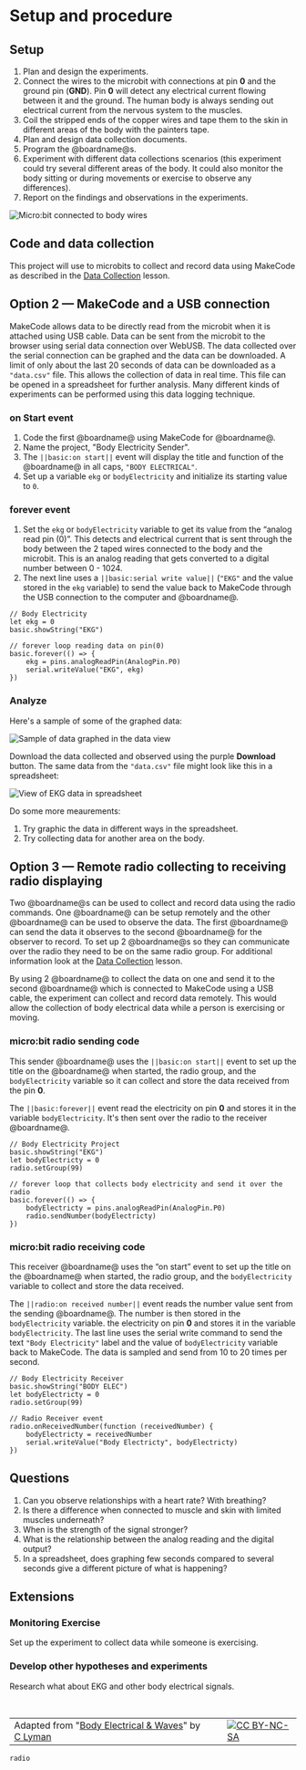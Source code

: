 # Setup and procedure

## Setup

1. Plan and design the experiments.
2. Connect the wires to the microbit with connections at pin **0** and the ground pin (**GND**). Pin **0** will detect any electrical current flowing between it and the ground. The human body is always sending out electrical current from the nervous system to the muscles.
3. Coil the stripped ends of the copper wires and tape them to the skin in different areas of the body with the painters tape.
4. Plan and design data collection documents.
5. Program the @boardname@s.
6. Experiment with different data collections scenarios (this experiment could try several different areas of the body. It could also monitor the body sitting or during movements or exercise to observe any differences).
7. Report on the findings and observations in the experiments.

![Micro:bit connected to body wires](/static/courses/ucp-science/body-electrical/body-wires-connect.jpg)

## Code and data collection

This project will use to microbits to collect and record data using MakeCode as described in the [Data Collection](/courses/ucp-science/data-collection/setup-procedure) lesson.

## Option 2 — MakeCode and a USB connection

MakeCode allows data to be directly read from the microbit when it is attached using USB cable. Data can be sent from the microbit to the browser using serial data connection over WebUSB. The data collected over the serial connection can be graphed and the data can be downloaded. A limit of only about the last 20 seconds of data can be downloaded as a ``"data.csv"`` file. This allows the collection of data in real time. This file can be opened in a spreadsheet for further analysis. Many different kinds of experiments can be performed using this data logging technique. 

### on Start event

1. Code the first @boardname@ using MakeCode for @boardname@.
2. Name the project, "Body Electricity Sender".
3. The ``||basic:on start||`` event will display the title and function of the @boardname@ in all caps, ``"BODY ELECTRICAL"``.
4. Set up a variable ``ekg`` or ``bodyElectricity`` and initialize its starting value to `0`.

### forever event

1. Set the ``ekg`` or ``bodyElectricity`` variable to get its value from the “analog read pin (0)”. This detects and electrical current that is sent through the body between the 2 taped wires connected to the body and the microbit. This is an analog reading that gets converted to a digital number between 0 - 1024.
2. The next line uses a ``||basic:serial write value||`` (``"EKG"`` and the value stored in the ``ekg`` variable) to send the value back to MakeCode through the USB connection to the computer and @boardname@.

```blocks 
// Body Electricity
let ekg = 0
basic.showString("EKG")

// forever loop reading data on pin(0)
basic.forever(() => {
    ekg = pins.analogReadPin(AnalogPin.P0)
    serial.writeValue("EKG", ekg)
})
```

### Analyze

Here's a sample of some of the graphed data:

![Sample of data graphed in the data view](/static/courses/ucp-science/body-electrical/sample-graph.jpg)

Download the data collected and observed using the purple **Download** button.
The same data from the ``"data.csv"`` file might look like this in a spreadsheet:

![View of EKG data in spreadsheet](/static/courses/ucp-science/body-electrical/spreadsheet-view.jpg)

Do some more meaurements:

1. Try graphic the data in different ways in the spreadsheet.
2. Try collecting data for another area on the body.

## Option 3 — Remote radio collecting to receiving radio displaying

Two @boardname@s can be used to collect and record data using the radio commands. One @boardname@ can be setup remotely and the other @boardname@ can be used to observe the data. The first @boardname@ can send the data it observes to the second @boardname@ for the observer to record. To set up 2 @boardname@s so they can communicate over the radio they need to be on the same radio group. For additional information look at the [Data Collection](/courses/ucp-science/data-collection/setup-procedure) lesson.

By using 2 @boardname@ to collect the data on one and send it to the second @boardname@ which is connected to MakeCode using a USB cable, the experiment can collect and record data remotely. This would allow the collection of body electrical data while a person is exercising or moving.

### micro:bit radio sending code

This sender @boardname@ uses the ``||basic:on start||`` event to set up the title on the @boardname@ when started, the radio group, and the ``bodyElectricity`` variable so it can collect and store the data received from the pin **0**.

The ``||basic:forever||`` event read the electricity on pin **0** and stores it in the variable ``bodyElectricity``. It's then sent over the radio to the receiver @boardname@. 
 
```blocks
// Body Electricity Project
basic.showString("EKG")
let bodyElectricty = 0
radio.setGroup(99)

// forever loop that collects body electricity and send it over the radio
basic.forever(() => {
    bodyElectricty = pins.analogReadPin(AnalogPin.P0)
    radio.sendNumber(bodyElectricty)
})
```

### micro:bit radio receiving code

This receiver @boardname@ uses the “on start” event to set up the title on the @boardname@ when started, the radio group, and the ``bodyElectricity`` variable to collect and store the data received.

The ``||radio:on received number||`` event reads the number value sent from the sending @boardname@. The number is then stored in the ``bodyElectricity`` variable. the electricity on pin **0** and stores it in the variable ``bodyElectricity``. The last line uses the serial write command to send the text `"Body Electricity"` label and the value of ``bodyElectricity`` variable back to MakeCode. The data is sampled and send from 10 to 20 times per second.
 
```blocks
// Body Electricity Receiver
basic.showString("BODY ELEC")
let bodyElectricty = 0
radio.setGroup(99)

// Radio Receiver event
radio.onReceivedNumber(function (receivedNumber) {
    bodyElectricty = receivedNumber
    serial.writeValue("Body Electricty", bodyElectricty)
})
```

## Questions

1. Can you observe relationships with a heart rate? With breathing? 
2. Is there a difference when connected to muscle and skin with limited muscles underneath?
3. When is the strength of the signal stronger?
4. What is the relationship between the analog reading and the digital output?
5. In a spreadsheet, does graphing few seconds compared to several seconds give a different picture of what is happening?

## Extensions

### Monitoring Exercise

Set up the experiment to collect data while someone is exercising. 

### Develop other hypotheses and experiments

Research what about EKG and other body electrical signals.

<br/>

| | | |
|-|-|-|
| Adapted from "[Body Electrical & Waves](https://drive.google.com/open?id=1KofuOt0v1lmQhQyJux1XWDVoCDeslcjDFysjStFmo1w)" by [C Lyman](http://utahcoding.org) | | [![CC BY-NC-SA](https://licensebuttons.net/l/by-nc-sa/4.0/80x15.png)](https://creativecommons.org/licenses/by-nc-sa/4.0/) |

```package
radio
```